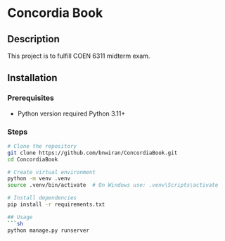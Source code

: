 # Concordia Book

## Description
This project is to fulfill COEN 6311 midterm exam.

## Installation

### Prerequisites
- Python version required Python 3.11+

### Steps
```sh
# Clone the repository
git clone https://github.com/bnwiran/ConcordiaBook.git
cd ConcordiaBook

# Create virtual environment
python -m venv .venv
source .venv/bin/activate  # On Windows use: .venv\Scripts\activate

# Install dependencies
pip install -r requirements.txt

## Usage
```sh
python manage.py runserver
```
